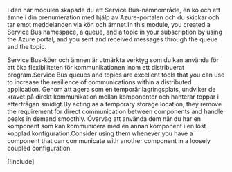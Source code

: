 <span data-ttu-id="7ebef-101">I den här modulen skapade du ett Service Bus-namnområde, en kö och ett ämne i din prenumeration med hjälp av Azure-portalen och du skickar och tar emot meddelanden via kön och ämnet.</span><span class="sxs-lookup"><span data-stu-id="7ebef-101">In this module, you created a Service Bus namespace, a queue, and a topic in your subscription by using the Azure portal, and you sent and received messages through the queue and the topic.</span></span>

<span data-ttu-id="7ebef-102">Service Bus-köer och ämnen är utmärkta verktyg som du kan använda för att öka flexibiliteten för kommunikationen inom ett distribuerat program.</span><span class="sxs-lookup"><span data-stu-id="7ebef-102">Service Bus queues and topics are excellent tools that you can use to increase the resilience of communications within a distributed application.</span></span> <span data-ttu-id="7ebef-103">Genom att agera som en temporär lagringsplats, undviker de kravet på direkt kommunikation mellan komponenter och hanterar toppar i efterfrågan smidigt.</span><span class="sxs-lookup"><span data-stu-id="7ebef-103">By acting as a temporary storage location, they remove the requirement for direct communication between components and handle peaks in demand smoothly.</span></span> <span data-ttu-id="7ebef-104">Överväg att använda dem när du har en komponent som kan kommunicera med en annan komponent i en löst kopplad konfiguration.</span><span class="sxs-lookup"><span data-stu-id="7ebef-104">Consider using them whenever you have a component that can communicate with another component in a loosely coupled configuration.</span></span>

[!include[](../../../includes/azure-sandbox-cleanup.md)]